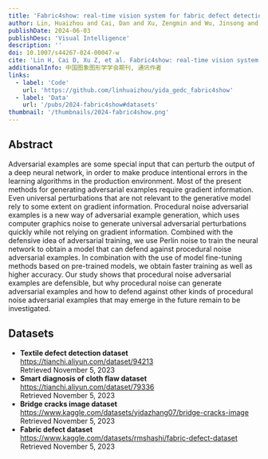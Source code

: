 ```yaml
---
title: 'Fabric4show: real-time vision system for fabric defect detection and post-processing'
author: Lin, Huaizhou and Cai, Dan and Xu, Zengmin and Wu, Jinsong and Sun, Lixian and Jia, Haibin
publishDate: 2024-06-03
publishDesc: 'Visual Intelligence'
description: ''
doi: 10.1007/s44267-024-00047-w
cite: 'Lin H, Cai D, Xu Z, et al. Fabric4show: real-time vision system for fabric defect detection and post-processing[J]. Visual Intelligence, 2024, 2(1): 13.'
additionalInfo: 中国图象图形学学会期刊, 通讯作者
links:
  - label: 'Code'
    url: 'https://github.com/linhuaizhou/yida_gedc_fabric4show'
  - label: 'Data'
    url: '/pubs/2024-fabric4show#datasets'
thumbnail: '/thumbnails/2024-fabric4show.png'
---
```


## Abstract

Adversarial examples are some special input that can perturb the output of a deep neural network, in order to make produce intentional errors in the learning algorithms in the production environment. Most of the present methods for generating adversarial examples require gradient information. Even universal perturbations that are not relevant to the generative model rely to some extent on gradient information. Procedural noise adversarial examples is a new way of adversarial example generation, which uses computer graphics noise to generate universal adversarial perturbations quickly while not relying on gradient information. Combined with the defensive idea of adversarial training, we use Perlin noise to train the neural network to obtain a model that can defend against procedural noise adversarial examples. In combination with the use of model fine-tuning methods based on pre-trained models, we obtain faster training as well as higher accuracy. Our study shows that procedural noise adversarial examples are defensible, but why procedural noise can generate adversarial examples and how to defend against other kinds of procedural noise adversarial examples that may emerge in the future remain to be investigated.

## Datasets

- **Textile defect detection dataset** \
  https://tianchi.aliyun.com/dataset/94213 \
  <span class="text-sm">Retrieved November 5, 2023</span>
- **Smart diagnosis of cloth flaw dataset** \
  https://tianchi.aliyun.com/dataset/79336 \
  <span class="text-sm">Retrieved November 5, 2023</span>
- **Bridge cracks image dataset** \
  https://www.kaggle.com/datasets/yidazhang07/bridge-cracks-image \
  <span class="text-sm">Retrieved November 5, 2023</span>
- **Fabric defect dataset** \
  https://www.kaggle.com/datasets/rmshashi/fabric-defect-dataset \
  <span class="text-sm">Retrieved November 5, 2023</span>
